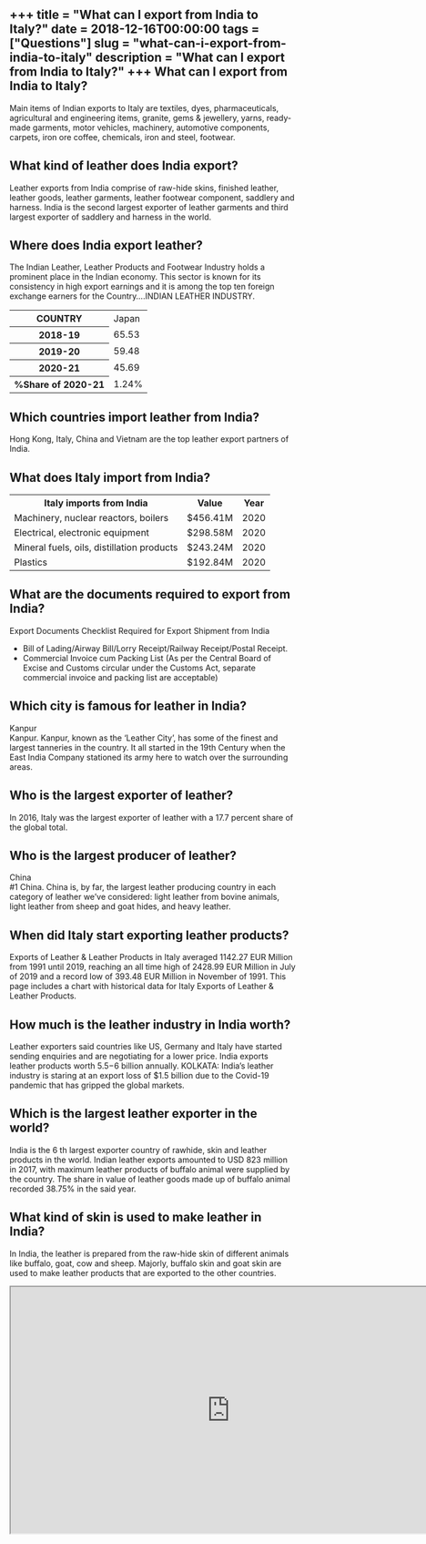 +++
title = "What can I export from India to Italy?"
date = 2018-12-16T00:00:00
tags = ["Questions"]
slug = "what-can-i-export-from-india-to-italy"
description = "What can I export from India to Italy?"
+++
What can I export from India to Italy?
--------------------------------------

Main items of Indian exports to Italy are textiles, dyes, pharmaceuticals, agricultural and engineering items, granite, gems &amp; jewellery, yarns, ready-made garments, motor vehicles, machinery, automotive components, carpets, iron ore coffee, chemicals, iron and steel, footwear.

What kind of leather does India export?
---------------------------------------

Leather exports from India comprise of raw-hide skins, finished leather, leather goods, leather garments, leather footwear component, saddlery and harness. India is the second largest exporter of leather garments and third largest exporter of saddlery and harness in the world.

Where does India export leather?
--------------------------------

The Indian Leather, Leather Products and Footwear Industry holds a prominent place in the Indian economy. This sector is known for its consistency in high export earnings and it is among the top ten foreign exchange earners for the Country….INDIAN LEATHER INDUSTRY.

<table><tr><th>COUNTRY</th><td>Japan</td></tr><tr><th>2018-19</th><td>65.53</td></tr><tr><th>2019-20</th><td>59.48</td></tr><tr><th>2020-21</th><td>45.69</td></tr><tr><th>%Share of 2020-21</th><td>1.24%</td></tr></table>

Which countries import leather from India?
------------------------------------------

Hong Kong, Italy, China and Vietnam are the top leather export partners of India.

What does Italy import from India?
----------------------------------

<table><tr><th>Italy imports from India</th><th>Value</th><th>Year</th></tr><tr><td>Machinery, nuclear reactors, boilers</td><td>$456.41M</td><td>2020</td></tr><tr><td>Electrical, electronic equipment</td><td>$298.58M</td><td>2020</td></tr><tr><td>Mineral fuels, oils, distillation products</td><td>$243.24M</td><td>2020</td></tr><tr><td>Plastics</td><td>$192.84M</td><td>2020</td></tr></table>

What are the documents required to export from India?
-----------------------------------------------------

Export Documents Checklist Required for Export Shipment from India

- Bill of Lading/Airway Bill/Lorry Receipt/Railway Receipt/Postal Receipt.
- Commercial Invoice cum Packing List (As per the Central Board of Excise and Customs circular under the Customs Act, separate commercial invoice and packing list are acceptable)

Which city is famous for leather in India?
------------------------------------------

Kanpur  
Kanpur. Kanpur, known as the ‘Leather City’, has some of the finest and largest tanneries in the country. It all started in the 19th Century when the East India Company stationed its army here to watch over the surrounding areas.

Who is the largest exporter of leather?
---------------------------------------

In 2016, Italy was the largest exporter of leather with a 17.7 percent share of the global total.

Who is the largest producer of leather?
---------------------------------------

China  
\#1 China. China is, by far, the largest leather producing country in each category of leather we’ve considered: light leather from bovine animals, light leather from sheep and goat hides, and heavy leather.

When did Italy start exporting leather products?
------------------------------------------------

Exports of Leather &amp; Leather Products in Italy averaged 1142.27 EUR Million from 1991 until 2019, reaching an all time high of 2428.99 EUR Million in July of 2019 and a record low of 393.48 EUR Million in November of 1991. This page includes a chart with historical data for Italy Exports of Leather &amp; Leather Products.

How much is the leather industry in India worth?
------------------------------------------------

Leather exporters said countries like US, Germany and Italy have started sending enquiries and are negotiating for a lower price. India exports leather products worth $5.5 -$6 billion annually. KOLKATA: India’s leather industry is staring at an export loss of $1.5 billion due to the Covid-19 pandemic that has gripped the global markets.

Which is the largest leather exporter in the world?
---------------------------------------------------

India is the 6 th largest exporter country of rawhide, skin and leather products in the world. Indian leather exports amounted to USD 823 million in 2017, with maximum leather products of buffalo animal were supplied by the country. The share in value of leather goods made up of buffalo animal recorded 38.75% in the said year.

What kind of skin is used to make leather in India?
---------------------------------------------------

In India, the leather is prepared from the raw-hide skin of different animals like buffalo, goat, cow and sheep. Majorly, buffalo skin and goat skin are used to make leather products that are exported to the other countries.

<iframe allow="accelerometer; autoplay; clipboard-write; encrypted-media; gyroscope; picture-in-picture" allowfullscreen="" class="__youtube_prefs__  epyt-is-override  no-lazyload" data-no-lazy="1" data-origheight="433" data-origwidth="770" data-skipgform_ajax_framebjll="" height="433" id="_ytid_38335" loading="lazy" src="https://www.youtube.com/embed/PGEX9_PGsn4?enablejsapi=1&autoplay=0&cc_load_policy=0&cc_lang_pref=&iv_load_policy=1&loop=0&modestbranding=0&rel=1&fs=1&playsinline=0&autohide=2&theme=dark&color=red&controls=1&" title="YouTube player" width="770"></iframe>